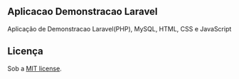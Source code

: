 

## Aplicacao Demonstracao Laravel

Aplicação de Demonstracao  Laravel(PHP), MySQL, HTML, CSS e JavaScript

## Licença

Sob a [MIT license](https://opensource.org/licenses/MIT).

